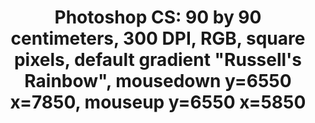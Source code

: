 ---
inv_num: 2014-135
add_credit:
url: 2014-135-photoshop-cs
title: 'Photoshop CS: 90 by 90 centimeters, 300 DPI, RGB, square pixels, default gradient
  "Russell''s Rainbow", mousedown y=6550 x=7850, mouseup y=6550 x=5850'
year: '2015'
display_year: '2015'
medium: Silk scarf
dims: 90 x 90 cm
pitch:
ps:
live_url:
youtube:
related_code:
subheading:
download:
commission:
related:
layout: things-i-made
---